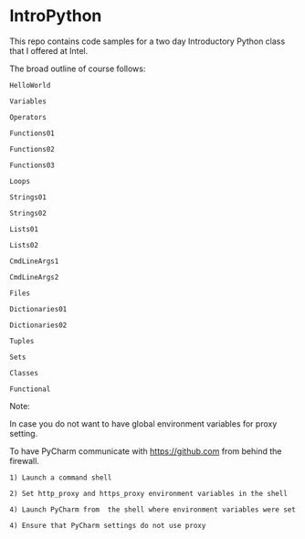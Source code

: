 IntroPython
===========

This repo contains code samples for a two day Introductory Python class that I offered at Intel.

The broad outline of course follows:

    HelloWorld

    Variables

    Operators

    Functions01

    Functions02

    Functions03

    Loops

    Strings01

    Strings02

    Lists01

    Lists02

    CmdLineArgs1

    CmdLineArgs2

    Files

    Dictionaries01

    Dictionaries02

    Tuples

    Sets

    Classes

    Functional

Note:

In case you do not want to have global environment variables for proxy setting.

To have PyCharm communicate with https://github.com from behind the firewall.

    1) Launch a command shell

    2) Set http_proxy and https_proxy environment variables in the shell

    4) Launch PyCharm from  the shell where environment variables were set

    4) Ensure that PyCharm settings do not use proxy

